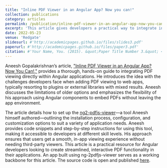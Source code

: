 ```yaml
---
title: "Inline PDF Viewer in an Angular App? Now you can!"
collection: publications
category: articles
permalink: /publication/inline-pdf-viewer-in-an-angular-app-now-you-can
excerpt: 'This article gives developers a practical way to integrate in-app PDF viewing within Angular applications. The article also explores the limitations of conventional approaches and shares how to overcome them using his ng2-pdfjs-viewer library. With step-by-step instructions, Aneesh demonstrates how to enable seamless PDF viewing, enhancing app functionality and user experience without needing external plugins.'
date: 2022-05-23
venue: 'Redgate'
slidesurl: #'http://academicpages.github.io/files/slides3.pdf'
paperurl: #'http://academicpages.github.io/files/paper3.pdf'
citation: #'Your Name, You. (2015). &quot;Paper Title Number 3.&quot; <i>Journal 1</i>. 1(3).'
---
```


Aneesh Gopalakrishnan’s article, ["Inline PDF Viewer in an Angular App? Now You Can!,"](https://www.red-gate.com/simple-talk/development/angular/inline-pdf-viewer-in-an-angular-app-now-you-can/) provides a thorough, hands-on guide to integrating PDF viewing directly within Angular applications. He introduces the idea with the challenges developers face when adding PDF viewing to web apps, typically resorting to plugins or external libraries with mixed results. Aneesh discusses the limitations of older options and emphasizes the flexibility of his approach using Angular components to embed PDFs without leaving the app environment.

The article details how to set up the [ng2-pdfjs-viewer](https://www.npmjs.com/package/ng2-pdfjs-viewer)—a tool Aneesh himself authored—outlining the installation process, configuration, and customization options to suit a variety of application needs. Aneesh provides code snippets and step-by-step instructions for using this tool, making it accessible to developers at different skill levels. His approach ensures that users get a smooth, in-app viewing experience without needing third-party viewers. This article is a practical resource for Angular developers looking to create streamlined, interactive PDF functionality in their applications. An app built using ng-2pdfjs-viewer serves as a working backbone for this article. The source code is open and published [here](https://github.com/intbot/ng2-pdfjs-viewer/tree/master/SampleApp).